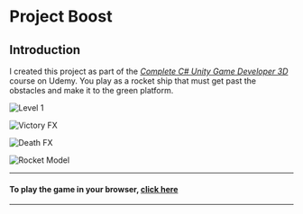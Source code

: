 # Project Boost

## Introduction
I created this project as part of the [*Complete C# Unity Game Developer 3D*](https://www.udemy.com/course/unitycourse2/) course on Udemy. You play as a rocket ship that must get past the obstacles and make it to the green platform.

<img src="https://jacpro.github.io/images/HDLev1.png" title="Level 1"></img>

<img src="https://jacpro.github.io/images/Victory.png" title="Victory FX"></img>

<img src="https://jacpro.github.io/images/Death.png" title="Death FX"></img>

<img src="https://jacpro.github.io/images/Rocket.png" title="Rocket Model"></img>


___
#### To play the game in your browser, [click here](https://jamesacpro.itch.io/udemy-project-boost-prototype)
___
